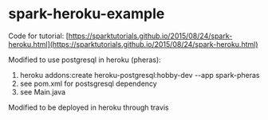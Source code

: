 # spark-heroku-example


Code for tutorial: [https://sparktutorials.github.io/2015/08/24/spark-heroku.html](https://sparktutorials.github.io/2015/08/24/spark-heroku.html)

Modified to use postgresql in heroku (pheras):
1) heroku addons:create heroku-postgresql:hobby-dev --app spark-pheras
2) see pom.xml for postsgresql dependency
3) see Main.java 


Modified to be deployed in heroku through travis


